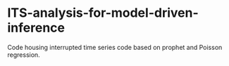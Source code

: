 # ITS-analysis-for-model-driven-inference
Code housing interrupted time series code based on prophet and Poisson regression.

